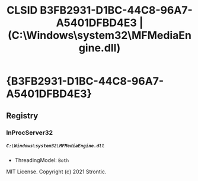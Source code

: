 ﻿---
title: "CLSID B3FB2931-D1BC-44C8-96A7-A5401DFBD4E3 | (C:\\Windows\\system32\\MFMediaEngine.dll)"
excerpt: What is COM-Object CLSID B3FB2931-D1BC-44C8-96A7-A5401DFBD4E3?
---

# {B3FB2931-D1BC-44C8-96A7-A5401DFBD4E3}


## Registry


### InProcServer32

##### `C:\Windows\system32\MFMediaEngine.dll`
* ThreadingModel: `Both`

MIT License. Copyright (c) 2021 Strontic.


